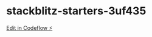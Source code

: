 # stackblitz-starters-3uf435

[Edit in Codeflow ⚡️](https://stackblitz.com/~/github.com/jtlai0921/stackblitz-starters-3uf435)